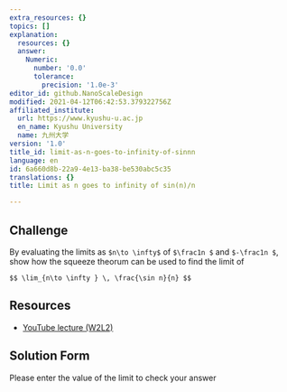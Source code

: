```yaml
---
extra_resources: {}
topics: []
explanation:
  resources: {}
  answer:
    Numeric:
      number: '0.0'
      tolerance:
        precision: '1.0e-3'
editor_id: github.NanoScaleDesign
modified: 2021-04-12T06:42:53.379322756Z
affiliated_institute:
  url: https://www.kyushu-u.ac.jp
  en_name: Kyushu University
  name: 九州大学
version: '1.0'
title_id: limit-as-n-goes-to-infinity-of-sinnn
language: en
id: 6a660d8b-22a9-4e13-ba38-be530abc5c35
translations: {}
title: Limit as n goes to infinity of sin(n)/n

---
```


## Challenge
By evaluating the limits as `$n\to \infty$` of `$\frac1n $` and `$-\frac1n $`, show how the squeeze theorum can be used to find the limit of

`$$ \lim_{n\to \infty } \, \frac{\sin n}{n} $$`

## Resources
- [YouTube lecture (W2L2)](https://www.youtube.com/watch?v=pNwYdyIfTt4&list=PLi7yHjesblV0sSfZzWdSUXGO683n_nJdQ&index=7)


## Solution Form
Please enter the value of the limit to check your answer